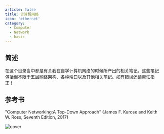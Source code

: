 ```yaml
---
article: false
title: 计算机网络
icon: 'ethernet'
category:
  - Computer
  - Network
  - basic
---
```


## 简述

在这个目录当中都是有关我在自学计算机网络的时候所产出的相关笔记。这些笔记包括但不限于五层网络架构、各种端口以及其他相关笔记。如有错误还请帮忙指正！

## 参考书

"Computer Networking:A Top-Down Approach" (James F. Kurose and Keith W. Ross, Seventh Edition, 2017)

![cover](https://dl-preview.csdnimg.cn/11060955/0001-37c447a1b02161ea34858ae5bb905821_thumbnail.jpeg)
